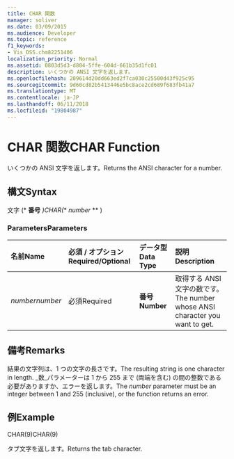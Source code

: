 ```yaml
---
title: CHAR 関数
manager: soliver
ms.date: 03/09/2015
ms.audience: Developer
ms.topic: reference
f1_keywords:
- Vis_DSS.chm82251406
localization_priority: Normal
ms.assetid: 0803d5d3-d804-5ffe-604d-661b35d1fc01
description: いくつかの ANSI 文字を返します。
ms.openlocfilehash: 209614d20dd663ed2f7ca030c25500d43f925c95
ms.sourcegitcommit: 9d60cd82b5413446e5bc8ace2cd689f683fb41a7
ms.translationtype: MT
ms.contentlocale: ja-JP
ms.lasthandoff: 06/11/2018
ms.locfileid: "19804987"
---
```

# <a name="char-function"></a><span data-ttu-id="eaef6-103">CHAR 関数</span><span class="sxs-lookup"><span data-stu-id="eaef6-103">CHAR Function</span></span>

<span data-ttu-id="eaef6-104">いくつかの ANSI 文字を返します。</span><span class="sxs-lookup"><span data-stu-id="eaef6-104">Returns the ANSI character for a number.</span></span>
  
## <a name="syntax"></a><span data-ttu-id="eaef6-105">構文</span><span class="sxs-lookup"><span data-stu-id="eaef6-105">Syntax</span></span>

<span data-ttu-id="eaef6-106">文字 (* **番号** *)</span><span class="sxs-lookup"><span data-stu-id="eaef6-106">CHAR(** *number* ** )</span></span> 
  
### <a name="parameters"></a><span data-ttu-id="eaef6-107">Parameters</span><span class="sxs-lookup"><span data-stu-id="eaef6-107">Parameters</span></span>

|<span data-ttu-id="eaef6-108">**名前**</span><span class="sxs-lookup"><span data-stu-id="eaef6-108">**Name**</span></span>|<span data-ttu-id="eaef6-109">**必須 / オプション**</span><span class="sxs-lookup"><span data-stu-id="eaef6-109">**Required/Optional**</span></span>|<span data-ttu-id="eaef6-110">**データ型**</span><span class="sxs-lookup"><span data-stu-id="eaef6-110">**Data Type**</span></span>|<span data-ttu-id="eaef6-111">**説明**</span><span class="sxs-lookup"><span data-stu-id="eaef6-111">**Description**</span></span>|
|:-----|:-----|:-----|:-----|
| <span data-ttu-id="eaef6-112">_number_</span><span class="sxs-lookup"><span data-stu-id="eaef6-112">_number_</span></span> <br/> |<span data-ttu-id="eaef6-113">必須</span><span class="sxs-lookup"><span data-stu-id="eaef6-113">Required</span></span>  <br/> |<span data-ttu-id="eaef6-114">**番号**</span><span class="sxs-lookup"><span data-stu-id="eaef6-114">**Number**</span></span> <br/> |<span data-ttu-id="eaef6-115">取得する ANSI 文字の数です。</span><span class="sxs-lookup"><span data-stu-id="eaef6-115">The number whose ANSI character you want to get.</span></span>  <br/> |
   
## <a name="remarks"></a><span data-ttu-id="eaef6-116">備考</span><span class="sxs-lookup"><span data-stu-id="eaef6-116">Remarks</span></span>

<span data-ttu-id="eaef6-117">結果の文字列は、1 つの文字の長さです。</span><span class="sxs-lookup"><span data-stu-id="eaef6-117">The resulting string is one character in length.</span></span> <span data-ttu-id="eaef6-118">_数_パラメーターは 1 から 255 まで (両端を含む) の間の整数である必要がありますか、エラーを返します。</span><span class="sxs-lookup"><span data-stu-id="eaef6-118">The  _number_ parameter must be an integer between 1 and 255 (inclusive), or the function returns an error.</span></span> 
  
## <a name="example"></a><span data-ttu-id="eaef6-119">例</span><span class="sxs-lookup"><span data-stu-id="eaef6-119">Example</span></span>

<span data-ttu-id="eaef6-120">CHAR(9)</span><span class="sxs-lookup"><span data-stu-id="eaef6-120">CHAR(9)</span></span> 
  
<span data-ttu-id="eaef6-121">タブ文字を返します。</span><span class="sxs-lookup"><span data-stu-id="eaef6-121">Returns the tab character.</span></span> 
  

